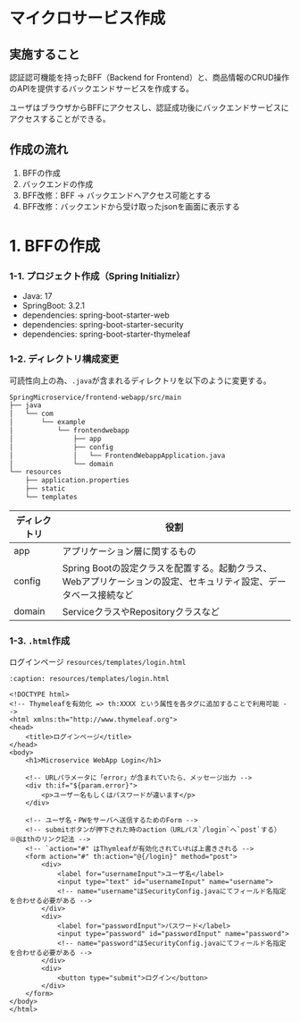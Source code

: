 # マイクロサービス作成
## 実施すること
認証認可機能を持ったBFF（Backend for Frontend）と、商品情報のCRUD操作のAPIを提供するバックエンドサービスを作成する。

ユーザはブラウザからBFFにアクセスし、認証成功後にバックエンドサービスにアクセスすることができる。

## 作成の流れ
1. BFFの作成
2. バックエンドの作成
3. BFF改修：BFF -> バックエンドへアクセス可能とする
4. BFF改修：バックエンドから受け取ったjsonを画面に表示する

# 1. BFFの作成
### 1-1. プロジェクト作成（Spring Initializr）
- Java: 17
- SpringBoot: 3.2.1
- dependencies: spring-boot-starter-web
- dependencies: spring-boot-starter-security
- dependencies: spring-boot-starter-thymeleaf

### 1-2. ディレクトリ構成変更
可読性向上の為、`.java`が含まれるディレクトリを以下のように変更する。
```bash
SpringMicroservice/frontend-webapp/src/main
├── java
│   └── com
│       └── example
│           └── frontendwebapp
│               ├── app
│               ├── config
│               │   └── FrontendWebappApplication.java
│               └── domain
└── resources
    ├── application.properties
    ├── static
    └── templates
```

| ディレクトリ | 役割 |
| ---- | ---- |
| app | アプリケーション層に関するもの |
| config | Spring Bootの設定クラスを配置する。起動クラス、Webアプリケーションの設定、セキュリティ設定、データベース接続など |
| domain | ServiceクラスやRepositoryクラスなど |

### 1-3. `.html`作成
ログインページ `resources/templates/login.html`

```{code-block} html
:caption: resources/templates/login.html

<!DOCTYPE html>
<!-- Thymeleafを有効化 => th:XXXX という属性を各タグに追加することで利用可能 -->
<html xmlns:th="http://www.thymeleaf.org">
<head>
    <title>ログインページ</title>
</head>
<body>
    <h1>Microservice WebApp Login</h1>

    <!-- URLパラメータに「error」が含まれていたら、メッセージ出力 -->
    <div th:if="${param.error}">
        <p>ユーザー名もしくはパスワードが違います</p>
    </div>

    <!-- ユーザ名・PWをサーバへ送信するためのForm -->
    <!-- submitボタンが押下された時のaction（URLパス`/login`へ`post`する）※@はthのリンク記法 -->
    <!-- `action="#" はThymleafが有効化されていれば上書きされる -->
    <form action="#" th:action="@{/login}" method="post">
        <div>
            <label for="usernameInput">ユーザ名</label>
            <input type="text" id="usernameInput" name="username">
            <!-- name="username"はSecurityConfig.javaにてフィールド名指定を合わせる必要がある -->
        </div>
        <div>
            <label for="passwordInput">パスワード</label>
            <input type="password" id="passwordInput" name="password">
            <!-- name="password"はSecurityConfig.javaにてフィールド名指定を合わせる必要がある -->
        </div>
        <div>
            <button type="submit">ログイン</button>
        </div>
    </form>
</body>
</html>
```